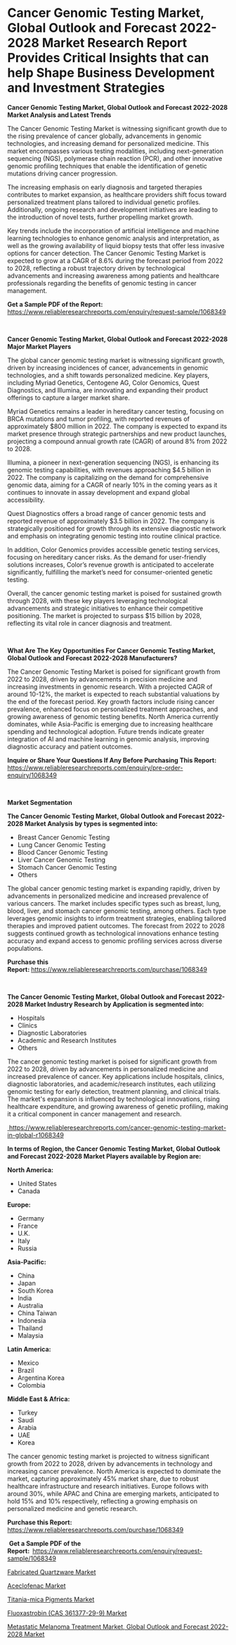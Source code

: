 <p><h1>Cancer Genomic Testing Market, Global Outlook and Forecast 2022-2028 Market Research Report Provides Critical Insights that can help Shape Business Development and Investment Strategies</h1></p><p><strong>Cancer Genomic Testing Market, Global Outlook and Forecast 2022-2028 Market Analysis and Latest Trends</strong></p>
<p><p>The Cancer Genomic Testing Market is witnessing significant growth due to the rising prevalence of cancer globally, advancements in genomic technologies, and increasing demand for personalized medicine. This market encompasses various testing modalities, including next-generation sequencing (NGS), polymerase chain reaction (PCR), and other innovative genomic profiling techniques that enable the identification of genetic mutations driving cancer progression.</p><p>The increasing emphasis on early diagnosis and targeted therapies contributes to market expansion, as healthcare providers shift focus toward personalized treatment plans tailored to individual genetic profiles. Additionally, ongoing research and development initiatives are leading to the introduction of novel tests, further propelling market growth.</p><p>Key trends include the incorporation of artificial intelligence and machine learning technologies to enhance genomic analysis and interpretation, as well as the growing availability of liquid biopsy tests that offer less invasive options for cancer detection. The Cancer Genomic Testing Market is expected to grow at a CAGR of 8.6% during the forecast period from 2022 to 2028, reflecting a robust trajectory driven by technological advancements and increasing awareness among patients and healthcare professionals regarding the benefits of genomic testing in cancer management.</p></p>
<p><strong>Get a Sample PDF of the Report:&nbsp;</strong> <a href="https://www.reliableresearchreports.com/enquiry/request-sample/1068349">https://www.reliableresearchreports.com/enquiry/request-sample/1068349</a></p>
<p>&nbsp;</p>
<p><strong>Cancer Genomic Testing Market, Global Outlook and Forecast 2022-2028 Major Market Players</strong></p>
<p><p>The global cancer genomic testing market is witnessing significant growth, driven by increasing incidences of cancer, advancements in genomic technologies, and a shift towards personalized medicine. Key players, including Myriad Genetics, Centogene AG, Color Genomics, Quest Diagnostics, and Illumina, are innovating and expanding their product offerings to capture a larger market share.</p><p>Myriad Genetics remains a leader in hereditary cancer testing, focusing on BRCA mutations and tumor profiling, with reported revenues of approximately $800 million in 2022. The company is expected to expand its market presence through strategic partnerships and new product launches, projecting a compound annual growth rate (CAGR) of around 8% from 2022 to 2028.</p><p>Illumina, a pioneer in next-generation sequencing (NGS), is enhancing its genomic testing capabilities, with revenues approaching $4.5 billion in 2022. The company is capitalizing on the demand for comprehensive genomic data, aiming for a CAGR of nearly 10% in the coming years as it continues to innovate in assay development and expand global accessibility.</p><p>Quest Diagnostics offers a broad range of cancer genomic tests and reported revenue of approximately $3.5 billion in 2022. The company is strategically positioned for growth through its extensive diagnostic network and emphasis on integrating genomic testing into routine clinical practice.</p><p>In addition, Color Genomics provides accessible genetic testing services, focusing on hereditary cancer risks. As the demand for user-friendly solutions increases, Color’s revenue growth is anticipated to accelerate significantly, fulfilling the market’s need for consumer-oriented genetic testing.</p><p>Overall, the cancer genomic testing market is poised for sustained growth through 2028, with these key players leveraging technological advancements and strategic initiatives to enhance their competitive positioning. The market is projected to surpass $15 billion by 2028, reflecting its vital role in cancer diagnosis and treatment.</p></p>
<p>&nbsp;</p>
<p><strong>What Are The Key Opportunities For Cancer Genomic Testing Market, Global Outlook and Forecast 2022-2028 Manufacturers?</strong></p>
<p><p>The Cancer Genomic Testing Market is poised for significant growth from 2022 to 2028, driven by advancements in precision medicine and increasing investments in genomic research. With a projected CAGR of around 10-12%, the market is expected to reach substantial valuations by the end of the forecast period. Key growth factors include rising cancer prevalence, enhanced focus on personalized treatment approaches, and growing awareness of genomic testing benefits. North America currently dominates, while Asia-Pacific is emerging due to increasing healthcare spending and technological adoption. Future trends indicate greater integration of AI and machine learning in genomic analysis, improving diagnostic accuracy and patient outcomes.</p></p>
<p><strong>Inquire or Share Your Questions If Any Before Purchasing This Report:</strong> <a href="https://www.reliableresearchreports.com/enquiry/pre-order-enquiry/1068349">https://www.reliableresearchreports.com/enquiry/pre-order-enquiry/1068349</a></p>
<p>&nbsp;</p>
<p><strong>Market Segmentation</strong></p>
<p><strong>The Cancer Genomic Testing Market, Global Outlook and Forecast 2022-2028 Market Analysis by types is segmented into:</strong></p>
<p><ul><li>Breast Cancer Genomic Testing</li><li>Lung Cancer Genomic Testing</li><li>Blood Cancer Genomic Testing</li><li>Liver Cancer Genomic Testing</li><li>Stomach Cancer Genomic Testing</li><li>Others</li></ul></p>
<p><p>The global cancer genomic testing market is expanding rapidly, driven by advancements in personalized medicine and increased prevalence of various cancers. The market includes specific types such as breast, lung, blood, liver, and stomach cancer genomic testing, among others. Each type leverages genomic insights to inform treatment strategies, enabling tailored therapies and improved patient outcomes. The forecast from 2022 to 2028 suggests continued growth as technological innovations enhance testing accuracy and expand access to genomic profiling services across diverse populations.</p></p>
<p><strong>Purchase this Report:&nbsp;</strong><a href="https://www.reliableresearchreports.com/purchase/1068349">https://www.reliableresearchreports.com/purchase/1068349</a></p>
<p>&nbsp;</p>
<p><strong>The Cancer Genomic Testing Market, Global Outlook and Forecast 2022-2028 Market Industry Research by Application is segmented into:</strong></p>
<p><ul><li>Hospitals</li><li>Clinics</li><li>Diagnostic Laboratories</li><li>Academic and Research Institutes</li><li>Others</li></ul></p>
<p><p>The cancer genomic testing market is poised for significant growth from 2022 to 2028, driven by advancements in personalized medicine and increased prevalence of cancer. Key applications include hospitals, clinics, diagnostic laboratories, and academic/research institutes, each utilizing genomic testing for early detection, treatment planning, and clinical trials. The market's expansion is influenced by technological innovations, rising healthcare expenditure, and growing awareness of genetic profiling, making it a critical component in cancer management and research.</p></p>
<p><a href="https://www.reliableresearchreports.com/cancer-genomic-testing-market-in-global-r1068349">&nbsp;https://www.reliableresearchreports.com/cancer-genomic-testing-market-in-global-r1068349</a></p>
<p><strong>In terms of Region, the Cancer Genomic Testing Market, Global Outlook and Forecast 2022-2028 Market Players available by Region are:</strong></p>
<p>
    <p> <strong> North America: </strong>
        <ul>
            <li>United States</li>
            <li>Canada</li>
        </ul>
        </p> 
    <p> <strong> Europe: </strong>
        <ul>
            <li>Germany</li>
            <li>France</li>
            <li>U.K.</li>
            <li>Italy</li>
            <li>Russia</li>
        </ul>
        </p> 
    <p> <strong> Asia-Pacific: </strong>
        <ul>
            <li>China</li>
            <li>Japan</li>
            <li>South Korea</li>
            <li>India</li>
            <li>Australia</li>
            <li>China Taiwan</li>
            <li>Indonesia</li>
            <li>Thailand</li>
            <li>Malaysia</li>
        </ul>
        </p> 
    <p> <strong> Latin America: </strong>
        <ul>
            <li>Mexico</li>
            <li>Brazil</li>
            <li>Argentina Korea</li>
            <li>Colombia</li>
        </ul>
        </p> 
    <p> <strong> Middle East & Africa: </strong>
        <ul>
            <li>Turkey</li>
            <li>Saudi</li>
            <li>Arabia</li>
            <li>UAE</li>
            <li>Korea</li>
        </ul>
    </p>
    </p>
<p><p>The cancer genomic testing market is projected to witness significant growth from 2022 to 2028, driven by advancements in technology and increasing cancer prevalence. North America is expected to dominate the market, capturing approximately 45% market share, due to robust healthcare infrastructure and research initiatives. Europe follows with around 30%, while APAC and China are emerging markets, anticipated to hold 15% and 10% respectively, reflecting a growing emphasis on personalized medicine and genetic research.</p></p>
<p><strong>Purchase this Report: </strong><a href="https://www.reliableresearchreports.com/purchase/1068349">https://www.reliableresearchreports.com/purchase/1068349</a></p>
<p>&nbsp;<strong>Get a Sample PDF of the Report:&nbsp;&nbsp;</strong><a href="https://www.reliableresearchreports.com/enquiry/request-sample/1068349">https://www.reliableresearchreports.com/enquiry/request-sample/1068349</a></p>
<p><strong></strong></p>
<p><p><a href="https://issuu.com/reportprime-2/docs/fabricated-quartzware-market-size-2_808867f05a1f81">Fabricated Quartzware Market</a></p><p><a href="https://www.linkedin.com/pulse/mapping-aceclofenac-market-trends-challenges-breakthroughs-ax1ze?trackingId=lkIisLK7S1Wmxw6%2FvOVPkA%3D%3D">Aceclofenac Market</a></p><p><a href="https://issuu.com/reportprime-2/docs/titania-mica-pigments-market-size-2_abd86cfe29feea">Titania-mica Pigments Market</a></p><p><a href="https://medium.com/@philipwolf61/navigating-the-global-fluoxastrobin-cas-361377-29-9-market-landscape-trends-forecasts-and-2d138b8ba66c">Fluoxastrobin (CAS 361377-29-9) Market</a></p><p><a href="https://github.com/YashRP12/Market-Research-Report-List-6/blob/main/metastatic-melanoma-treatment-market-global-outlook-and-forecast-2022-2028-market.md">Metastatic Melanoma Treatment Market, Global Outlook and Forecast 2022-2028 Market</a></p></p>